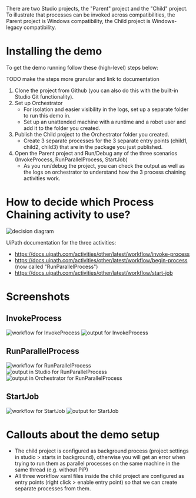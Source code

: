 There are two Studio projects, the "Parent" project and the "Child" project. To illustrate that processes can be invoked across compatibilities, the Parent project is Windows compatibility, the Child project is Windows-legacy compatibility.

# Installing the demo

To get the demo running follow these (high-level) steps below:

TODO make the steps more granular and link to documentation

1. Clone the project from Github (you can also do this with the built-in Studio Git functionality).
2. Set up Orchestrator
   - For isolation and easier visibility in the logs, set up a separate folder to run this demo in.
   - Set up an unattended machine with a runtime and a robot user and add it to the folder you created.
3. Publish the Child project to the Orchestrator folder you created.
   - Create 3 separate processes for the 3 separate entry points (child1, child2, child3) that are in the package you just published.
4. Open the Parent project and Run/Debug any of the three scenarios (InvokeProcess, RunParallelProcess, StartJob)
   - As you run/debug the project, you can check the output as well as the logs on orchestrator to understand how the 3 process chaining activities work.


# How to decide which Process Chaining activity to use?
![decision diagram](differenceBetweenProcessChainingActivities.png)

UiPath documentation for the three activities:
- https://docs.uipath.com/activities/other/latest/workflow/invoke-process
- https://docs.uipath.com/activities/other/latest/workflow/begin-process (now called "RunParallelProcess")
- https://docs.uipath.com/activities/other/latest/workflow/start-job

# Screenshots
## InvokeProcess
![workflow for InvokeProcess](InvokeProcessTestWorkflow.png)
![output for InvokeProcess](InvokeProcessTestOutput.png)
## RunParallelProcess
![workflow for RunParallelProcess](RunParallelProcessTestWorkflow.png)
![output in Studio for RunParallelProcess](RunParallelProcessTestOutput1.png)
![output in Orchestrator for RunParallelProcess](RunParallelProcessTestOutput2.png)
## StartJob
![workflow for StartJob](StartJobTestWorkflow.png)
![output for StartJob](StartJobTestOutput.png)

# Callouts about the demo setup
- The child project is configured as background process (project settings in studio > starts in background), otherwise you will get an error when trying to run them as parallel processes on the same machine in the same thread (e.g. without PiP)
- All three workflow xaml files inside the child project are configured as entry points (right click > enable entry point) so that we can create separate processes from them.
